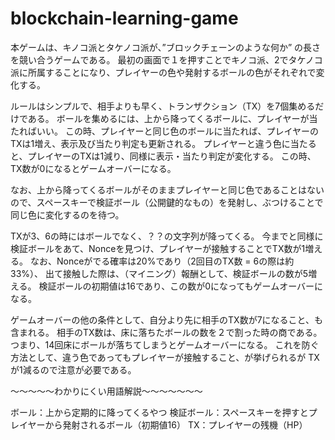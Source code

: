 # blockchain-learning-game

本ゲームは、キノコ派とタケノコ派が、”ブロックチェーンのような何か” の長さを競い合うゲームである。
最初の画面で１を押すことでキノコ派、2でタケノコ派に所属することになり、プレイヤーの色や発射するボールの色がそれぞれで変化する。

ルールはシンプルで、相手よりも早く、トランザクション（TX）を7個集めるだけである。
ボールを集めるには、上から降ってくるボールに、プレイヤーが当たればいい。
この時、プレイヤーと同じ色のボールに当たれば、プレイヤーのTXは1増え、表示及び当たり判定も更新される。
プレイヤーと違う色に当たると、プレイヤーのTXは1減り、同様に表示・当たり判定が変化する。
この時、TX数が0になるとゲームオーバーになる。

なお、上から降ってくるボールがそのままプレイヤーと同じ色であることはないので、スペースキーで検証ボール（公開鍵的なもの）を発射し、ぶつけることで同じ色に変化するのを待つ。

TXが3、6の時にはボールでなく、？？の文字列が降ってくる。
今までと同様に検証ボールをあて、Nonceを見つけ、プレイヤーが接触することでTX数が1増える。
なお、Nonceがでる確率は20%であり（2回目のTX数 = 6の際は約33%）、
出て接触した際は、（マイニング）報酬として、検証ボールの数が5増える。
検証ボールの初期値は16であり、この数が0になってもゲームオーバーになる。

ゲームオーバーの他の条件として、自分より先に相手のTX数が7になること、も含まれる。
相手のTX数は、床に落ちたボールの数を２で割った時の商である。
つまり、14回床にボールが落ちてしまうとゲームオーバーになる。
これを防ぐ方法として、違う色であってもプレイヤーが接触すること、が挙げられるが
TXが1減るので注意が必要である。


〜〜〜〜〜わかりにくい用語解説〜〜〜〜〜〜〜

ボール：上から定期的に降ってくるやつ
検証ボール：スペースキーを押すとプレイヤーから発射されるボール（初期値16）
TX：プレイヤーの残機（HP）
